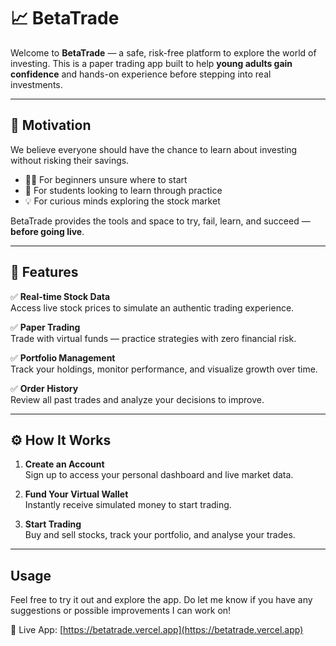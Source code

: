 # 📈 BetaTrade

Welcome to **BetaTrade** — a safe, risk-free platform to explore the world of investing. This is a paper trading app built to help **young adults gain confidence** and hands-on experience before stepping into real investments.

---

## 🎯 Motivation

We believe everyone should have the chance to learn about investing without risking their savings.

- 🧍‍♂️ For beginners unsure where to start
- 🏫 For students looking to learn through practice
- 💡 For curious minds exploring the stock market

BetaTrade provides the tools and space to try, fail, learn, and succeed — **before going live**.

---

## 🚀 Features

✅ **Real-time Stock Data**  
Access live stock prices to simulate an authentic trading experience.

✅ **Paper Trading**  
Trade with virtual funds — practice strategies with zero financial risk.

✅ **Portfolio Management**  
Track your holdings, monitor performance, and visualize growth over time.

✅ **Order History**  
Review all past trades and analyze your decisions to improve.

---

## ⚙️ How It Works

1. **Create an Account**  
   Sign up to access your personal dashboard and live market data.

2. **Fund Your Virtual Wallet**  
   Instantly receive simulated money to start trading.

3. **Start Trading**  
   Buy and sell stocks, track your portfolio, and analyse your trades.

---

## Usage

Feel free to try it out and explore the app. Do let me know if you have any suggestions or possible improvements I can work on!

🔗 Live App: [https://betatrade.vercel.app](https://betatrade.vercel.app)
